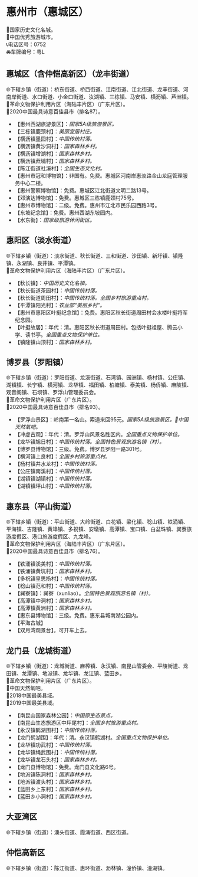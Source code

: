 # 惠州市（惠城区）  
🚩国家历史文化名城。  
🏅中国优秀旅游城市。   
📞电话区号：0752  
🚘车牌编号：粤L  

## 惠城区（含仲恺高新区）（龙丰街道）  
🌐下辖乡镇（街道）：桥东街道、桥西街道、江南街道、江北街道、龙丰街道、河南岸街道、水口街道、小金口街道、汝湖镇、三栋镇、马安镇、横沥镇、芦洲镇。    
🚩革命文物保护利用片区（海陆丰片区）（广东片区）。   
🏅2020中国最具诗意百佳县市（排名87）。   
  
* 【惠州西湖旅游景区】：*国家5A级旅游景区。*  
* 【三栋镇鹿颈村】：*美丽宜居村庄。*  
* 【横沥镇墨园村】：*中国传统村落。*  
* 【横沥镇黄沙洞村】：*国家森林乡村。*  
* 【横沥镇增湖村】：*国家森林乡村。*  
* 【横沥镇蔗埔村】：*国家森林乡村。*  
* 【陈江街道社溪村】：*全国生态文化村。*  
* 【惠州市冠和博物馆】：非国有。免费。惠城区河南岸惠淡路金山龙庭管理服务中心二楼。   
* 【惠州警察博物馆】：免费。惠城区江北街道文明二路13号。   
* 【邓演达博物馆】：免费。惠城区三栋镇鹿颈村75号。   
* 【惠州市博物馆】：二级。免费。惠州市江北市民乐园西路3号。   
* 【东坡纪念馆】：免费。惠州西湖东坡园内。  
* 【水东街】：*国家级旅游休闲街区。*

## 惠阳区（淡水街道）  
🌐下辖乡镇（街道）：淡水街道、秋长街道、三和街道、沙田镇、新圩镇、镇隆镇、永湖镇、良井镇、平潭镇。    
🚩革命文物保护利用片区（海陆丰片区）（广东片区）。   
  
* 【秋长镇】：*中国历史文化名镇。*  
* 【秋长街道茶园村】：*中国传统村落。*  
* 【秋长街道周田村】：*中国传统村落。全国乡村旅游重点村。*  
* 【平潭镇阳光村】：*农业部“美丽乡村”。*  
* 【惠州市惠阳区叶挺纪念馆】：免费。惠阳区秋长街道周田村会水楼叶挺将军纪念园。   
* 【叶挺故居】：年代：清。惠阳区秋长街道周田村。包括叶挺祖屋、腾云小学、读书亭。*全国重点文物保护单位。*    
* 【镇隆镇山顶村】：*国家森林乡村。*  
 
## 博罗县（罗阳镇）  
🌐下辖乡镇（街道）：罗阳街道、龙溪街道、石湾镇、园洲镇、杨村镇、公庄镇、湖镇镇、长宁镇、横河镇、龙华镇、福田镇、柏塘镇、泰美镇、杨侨镇、麻陂镇、观音阁镇、石坝镇、罗浮山管理委员会。    
🚩革命文物保护利用片区（广东片区）。   
🏅2020中国最具诗意百佳县市（排名93）。   
  
* 【罗浮山景区】：岭南第一名山。索道来回95元。*国家5A级旅游景区。🚩中国天然氧吧。*  
* 【冲虚古观】：年代：清。罗浮山风景名胜区内。*全国重点文物保护单位。*  
* 【龙华镇旭日村】：*中国传统村落。全国特色景观旅游名镇（村）。*  
* 【博罗县博物馆】：三级。免费。博罗县罗阳一路301号。   
* 【横河镇上良村】：*全国乡村旅游重点村。*    
* 【杨村镇井水龙村】：*中国传统村落。*  
* 【公庄镇南溪村】：*中国传统村落。*  
* 【湖镇镇湖镇村】：*中国传统村落。*  
* 【湖镇镇坪山村】：*中国传统村落。*  

## 惠东县（平山街道）  
🌐下辖乡镇（街道）：平山街道、大岭街道、白花镇、梁化镇、稔山镇、铁涌镇、平海镇、吉隆镇、黄埠镇、多祝镇、安墩镇、高潭镇、宝口镇、白盆珠镇、巽寮旅游度假区、港口旅游度假区、九龙峰。   
🚩革命文物保护利用片区（海陆丰片区）（广东片区）。   
🏅2020中国最具诗意百佳县市（排名76）。   
  
* 【铁涌镇溪美村】：*中国传统村落。*  
* 【铁涌镇黄坑村】：*国家森林乡村。*  
* 【多祝镇皇思扬村】：*中国传统村落。*  
* 【稔山镇范和村】：*中国传统村落。*  
* 【巽寮镇】：巽寮（xunliao）。*全国特色景观旅游名镇（村）。*  
* 【高潭镇中洞村】：*国家森林乡村。*  
* 【高潭镇黄洲村】：*国家森林乡村。*  
* 【惠东县博物馆】：三级。免费。惠东县城南湖公园内。   
* 【平海古城】  
* 【双月湾观景台】。可开车上去。   

## 龙门县（龙城街道）  
🌐下辖乡镇（街道）：龙城街道、麻榨镇、永汉镇、南昆山管委会、平陵街道、龙田镇、龙潭镇、地派镇、龙华镇、龙江镇、蓝田乡。   
🚩革命文物保护利用片区（广东片区）。   
🚩中国天然氧吧。    
🏅2018中国最美县域。  
🏅2019中国最美县域。 
  
* 【南昆山国家森林公园】：*中国原生态景点。*  
* 【南昆山生态旅游区中坪尾村】：*全国乡村旅游重点村。*  
* 【永汉镇鹤湖围村】：*中国传统村落。*  
* 【龙门鹤湖围】：年代：清。永汉镇鹤湖村。*全国重点文物保护单位。*  
* 【龙华镇功武村】：*中国传统村落。*  
* 【龙华镇绳武围村】：*中国传统村落。*  
* 【龙华镇龙石头村】：*国家森林乡村。*  
* 【龙门县博物馆】：免费。龙门县文化路6号。   
* 【地派镇陈洞村】：*国家森林乡村。*  
* 【地派镇渡头村】：*国家森林乡村。*  
* 【蓝田乡上东村】：*国家森林乡村。*  
* 【蓝田乡小洞村】：*国家森林乡村。*    
  
## 大亚湾区    
🌐下辖乡镇（街道）：澳头街道、霞涌街道、西区街道。  

## 仲恺高新区    
🌐下辖乡镇（街道）：陈江街道、惠环街道、沥林镇、潼侨镇、潼湖镇。  